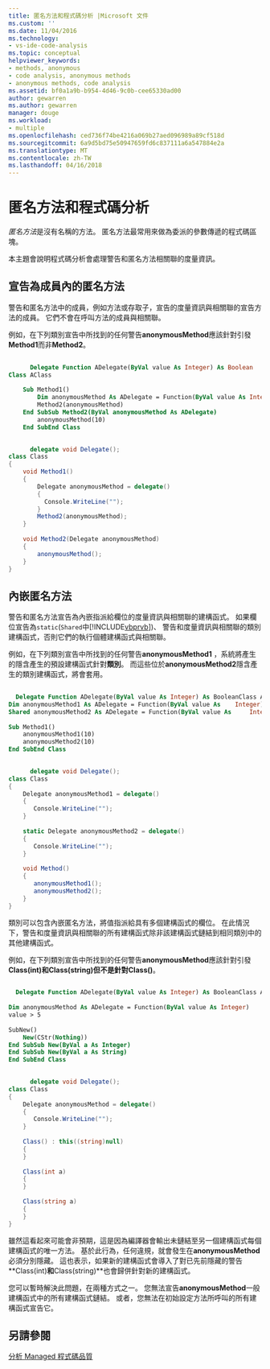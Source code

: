 ```yaml
---
title: 匿名方法和程式碼分析 |Microsoft 文件
ms.custom: ''
ms.date: 11/04/2016
ms.technology:
- vs-ide-code-analysis
ms.topic: conceptual
helpviewer_keywords:
- methods, anonymous
- code analysis, anonymous methods
- anonymous methods, code analysis
ms.assetid: bf0a1a9b-b954-4d46-9c0b-cee65330ad00
author: gewarren
ms.author: gewarren
manager: douge
ms.workload:
- multiple
ms.openlocfilehash: ced736f74be4216a069b27aed096989a89cf518d
ms.sourcegitcommit: 6a9d5bd75e50947659fd6c837111a6a547884e2a
ms.translationtype: MT
ms.contentlocale: zh-TW
ms.lasthandoff: 04/16/2018
---
```

# <a name="anonymous-methods-and-code-analysis"></a>匿名方法和程式碼分析
*匿名方法*是沒有名稱的方法。 匿名方法最常用來做為委派的參數傳遞的程式碼區塊。  
  
 本主題會說明程式碼分析會處理警告和匿名方法相關聯的度量資訊。  
  
## <a name="anonymous-methods-declared-in-a-member"></a>宣告為成員內的匿名方法  
 警告和匿名方法中的成員，例如方法或存取子，宣告的度量資訊與相關聯的宣告方法的成員。 它們不會在呼叫方法的成員與相關聯。  
  
 例如，在下列類別宣告中所找到的任何警告**anonymousMethod**應該針對引發**Method1**而非**Method2**。  
  
```vb  
  
      Delegate Function ADelegate(ByVal value As Integer) As Boolean  
Class AClass  
  
    Sub Method1()  
        Dim anonymousMethod As ADelegate = Function(ByVal value As Integer) value > 5  
        Method2(anonymousMethod)  
    End SubSub Method2(ByVal anonymousMethod As ADelegate)  
        anonymousMethod(10)  
    End SubEnd Class  
```  
  
```csharp  
  
      delegate void Delegate();  
class Class  
{  
    void Method1()  
    {  
        Delegate anonymousMethod = delegate()   
        {   
          Console.WriteLine("");   
        }  
        Method2(anonymousMethod);  
    }  
  
    void Method2(Delegate anonymousMethod)  
    {  
        anonymousMethod();  
    }  
}  
```  
  
## <a name="inline-anonymous-methods"></a>內嵌匿名方法  
 警告和匿名方法宣告為內嵌指派給欄位的度量資訊與相關聯的建構函式。 如果欄位宣告為`static`(`Shared`中[!INCLUDE[vbprvb](../code-quality/includes/vbprvb_md.md)])、 警告和度量資訊與相關聯的類別建構函式，否則它們的執行個體建構函式與相關聯。  
  
 例如，在下列類別宣告中所找到的任何警告**anonymousMethod1** ，系統將產生的隱含產生的預設建構函式針對**類別**。 而這些位於**anonymousMethod2**隱含產生的類別建構函式，將會套用。  
  
```vb  
  
  Delegate Function ADelegate(ByVal value As Integer) As BooleanClass AClass  
Dim anonymousMethod1 As ADelegate = Function(ByVal value As    Integer) value > 5  
Shared anonymousMethod2 As ADelegate = Function(ByVal value As     Integer) value > 5  
  
Sub Method1()  
    anonymousMethod1(10)  
    anonymousMethod2(10)  
End SubEnd Class  
```  
  
```csharp  
  
      delegate void Delegate();  
class Class  
{  
    Delegate anonymousMethod1 = delegate()   
    {   
       Console.WriteLine("");   
    }  
  
    static Delegate anonymousMethod2 = delegate()   
    {   
       Console.WriteLine("");   
    }  
  
    void Method()  
    {  
       anonymousMethod1();  
       anonymousMethod2();  
    }  
}  
```  
  
 類別可以包含內嵌匿名方法，將值指派給具有多個建構函式的欄位。 在此情況下，警告和度量資訊與相關聯的所有建構函式除非該建構函式鏈結到相同類別中的其他建構函式。  
  
 例如，在下列類別宣告中所找到的任何警告**anonymousMethod**應該針對引發**Class(int)**和**Class(string)**但不是針對**Class()**。  
  
```vb  
  
  Delegate Function ADelegate(ByVal value As Integer) As BooleanClass AClass  
  
Dim anonymousMethod As ADelegate = Function(ByVal value As Integer)   
value > 5  
  
SubNew()  
    New(CStr(Nothing))  
End SubSub New(ByVal a As Integer)  
End SubSub New(ByVal a As String)  
End SubEnd Class  
```  
  
```csharp  
  
      delegate void Delegate();  
class Class  
{  
    Delegate anonymousMethod = delegate()   
    {   
       Console.WriteLine("");   
    }  
  
    Class() : this((string)null)  
    {  
    }  
  
    Class(int a)  
    {  
    }  
  
    Class(string a)  
    {  
    }  
}  
```  
  
 雖然這看起來可能會非預期，這是因為編譯器會輸出未鏈結至另一個建構函式每個建構函式的唯一方法。 基於此行為，任何違規，就會發生在**anonymousMethod**必須分別隱藏。 這也表示，如果新的建構函式會導入了對已先前隱藏的警告**Class(int)**和**Class(string)**也會歸併針對新的建構函式。  
  
 您可以暫時解決此問題，在兩種方式之一。 您無法宣告**anonymousMethod**一般建構函式中的所有建構函式鏈結。 或者，您無法在初始設定方法所呼叫的所有建構函式宣告它。  
  
## <a name="see-also"></a>另請參閱  
 [分析 Managed 程式碼品質](../code-quality/analyzing-managed-code-quality-by-using-code-analysis.md)